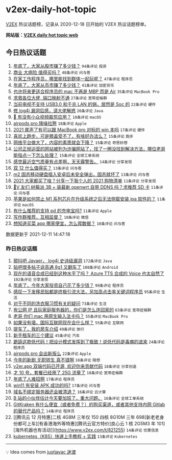 # v2ex-daily-hot-topic

[V2EX](https://www.v2ex.com/) 热议话题榜，记录从 2020-12-18 日开始的 V2EX 热议话题榜单。

**网站版：[V2EX daily hot topic web](https://boojack.github.io/v2ex-daily-hot-topic-web/)**

## 今日热议话题

<!-- TODAY BEGIN -->

1. [年底了，大家从股市赚了多少钱？](https://www.v2ex.com/t/821483) `94条评论` `投资`
1. [商业 大病险 值得买吗？](https://www.v2ex.com/t/821461) `48条评论` `问与答`
1. [在家工作程序员，哪里能找到群体一起玩呢？](https://www.v2ex.com/t/821514) `47条评论` `程序员`
1. [年底了，大家从币市赚了多少钱？](https://www.v2ex.com/t/821518) `41条评论` `加密货币`
1. [也许将来更适合程序员的 mac 不再是 MBP 而是 Air](https://www.v2ex.com/t/821519) `35条评论` `MacBook Pro`
1. [求救各位大佬, 端口映射不通](https://www.v2ex.com/t/821521) `27条评论` `宽带症候群`
1. [当前电视不支持 USB3.0 和千兆 LAN 的锅，居然是 Soc 的](https://www.v2ex.com/t/821500) `22条评论` `硬件`
1. [修 log4j 漏洞后感，请大佬解惑](https://www.v2ex.com/t/821572) `20条评论` `Java`
1. [ 有没有小众视频裁剪应用？](https://www.v2ex.com/t/821546) `18条评论` `macOS`
1. [airpods pro 降噪拉胯](https://www.v2ex.com/t/821515) `18条评论` `Apple`
1. [2021 尾声了有可以跟 MacBook pro 对标的 win 本吗](https://www.v2ex.com/t/821486) `17条评论` `硬件`
1. [喜欢上跑步，可是膝盖受不了，有啥好办法么？](https://www.v2ex.com/t/821537) `15条评论` `跑步`
1. [网络平台做大了，内容的素质就会下降？](https://www.v2ex.com/t/821516) `15条评论` `奇思妙想`
1. [公司正规运营的网站被列为诈骗网站了，找了一圈没找到解决方法，哪位老哥能指点一下怎么处理？](https://www.v2ex.com/t/821499) `15条评论` `全球工单系统`
1. [感觉最近空气质量有点差啊，天天霾警告。](https://www.v2ex.com/t/821472) `14条评论` `分享发现`
1. [双 12 什么值得买？](https://www.v2ex.com/t/821555) `13条评论` `问与答`
1. [m2 固态移动硬盘插入安卓后未安全弹出，固态就坏了](https://www.v2ex.com/t/821539) `13条评论` `问与答`
1. [2021 大家都买了啥？分享一下我个人的 2021 购物清单](https://www.v2ex.com/t/821562) `11条评论` `分享发现`
1. [🙏V 友们 树莓派 3B + 装最新 openwrt 自带 DDNS 吗？求推荐 SD 卡](https://www.v2ex.com/t/821541) `11条评论` `问与答`
1. [苹果是如何禁止 M1 系列芯片在升级系统之后无法侧载安装 ipa 软件的？](https://www.v2ex.com/t/821513) `11条评论` `macOS`
1. [有什么推荐的支持 pd 的充电宝吗?](https://www.v2ex.com/t/821493) `11条评论` `Apple`
1. [写作群推荐，互相监督？](https://www.v2ex.com/t/821502) `10条评论` `微信`
1. [想知道买菜 app 哪家便宜，怎么爬数据？](https://www.v2ex.com/t/821491) `10条评论` `问与答`

数据更新于 2021-12-11 14:47:18

<!-- TODAY END -->

### 昨日热议话题

<!-- YESTERDAY BEGIN -->

1. [颤抖吧 Javaer， log4j 史诗级漏洞](https://www.v2ex.com/t/821241) `172条评论` `Java`
1. [贴吧很多帖子说高通 8g1 又翻车了](https://www.v2ex.com/t/821264) `108条评论` `Android`
1. [现在的语音合成已经到这种水平了吗？ Azure TTS 合成的 Voice 也太自然了](https://www.v2ex.com/t/821254) `102条评论` `分享发现`
1. [年底了，今年大家投资自己花了多少钱？](https://www.v2ex.com/t/821348) `99条评论` `程序员`
1. [感叹一下发移民贴都是终极引流大法，另加高点击率关键词程序员](https://www.v2ex.com/t/821361) `95条评论` `生活`
1. [对于不同的洗衣服习惯有关的疑问](https://www.v2ex.com/t/821262) `73条评论` `生活`
1. [有公网 IP 且玩家庭服务器的，你们是怎么连回家的](https://www.v2ex.com/t/821284) `63条评论` `宽带症候群`
1. [老哥 你们 mac 用原生输入法卡吗？](https://www.v2ex.com/t/821302) `55条评论` `MacBook Pro`
1. [如果没有墙，国际互联网现在会什么样？](https://www.v2ex.com/t/821421) `55条评论` `互联网`
1. [提车了，我的房车介绍](https://www.v2ex.com/t/821330) `49条评论` `旅行`
1. [新手租车的三个建议](https://www.v2ex.com/t/821263) `45条评论` `汽车`
1. [跪舔这款低代码！把设计模式发挥到了极致！说低代码是毒瘤的进来](https://www.v2ex.com/t/821280) `24条评论` `程序员`
1. [airpods pro 会出新版么](https://www.v2ex.com/t/821303) `22条评论` `Apple`
1. [今年的新剧 无职转生 真不错啊](https://www.v2ex.com/t/821434) `18条评论` `随想`
1. [v2er.app 双端代码已开源, 欢迎你来贡献代码](https://www.v2ex.com/t/821400) `18条评论` `分享创造`
1. [才 10 号，套餐已经用了 25G 流量了](https://www.v2ex.com/t/821387) `18条评论` `宽带症候群`
1. [年底了人难招啊](https://www.v2ex.com/t/821364) `17条评论` `程序员`
1. [win11 有安装 APK 成功的吗?](https://www.v2ex.com/t/821232) `17条评论` `问与答`
1. [域名不绑定服务器还会被清退？](https://www.v2ex.com/t/821427) `16条评论` `云计算`
1. [B 站的小伙伴估计今天要加班了，重大问题。](https://www.v2ex.com/t/821414) `16条评论` `全球工单系统`
1. [GitKraken 有什么便宜（或者免费？）的购买渠道，或者其他支持内网 Gitlab 的替代产品吗？](https://www.v2ex.com/t/821328) `14条评论` `程序员`
1. [[腾讯云 12 月特惠]二核 4G8M 三年仅 150 四核 8G10M 三年 698[新老老身份都可上车][有香港海外等特惠][腾讯云官方特价]良心云 1 核 2G5M3 年 101][海外机器也有活动]](https://www.v2ex.com/t/821255) `14条评论` `优惠信息`
1. [kubernetes（K8S）快速上手教程 + 实践](https://www.v2ex.com/t/821329) `13条评论` `Kubernetes`

<!-- YESTERDAY END -->

---

💡 Idea comes from [justjavac 迷渡](https://github.com/justjavac/)
